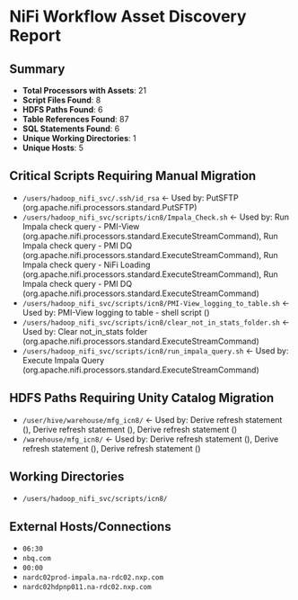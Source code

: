 # NiFi Workflow Asset Discovery Report

## Summary
- **Total Processors with Assets**: 21
- **Script Files Found**: 8
- **HDFS Paths Found**: 6
- **Table References Found**: 87
- **SQL Statements Found**: 6
- **Unique Working Directories**: 1
- **Unique Hosts**: 5

## Critical Scripts Requiring Manual Migration
- `/users/hadoop_nifi_svc/.ssh/id_rsa` ← Used by: PutSFTP (org.apache.nifi.processors.standard.PutSFTP)
- `/users/hadoop_nifi_svc/scripts/icn8/Impala_Check.sh` ← Used by: Run Impala check query - PMI-View (org.apache.nifi.processors.standard.ExecuteStreamCommand), Run Impala check query - PMI DQ (org.apache.nifi.processors.standard.ExecuteStreamCommand), Run Impala check query - NiFi Loading (org.apache.nifi.processors.standard.ExecuteStreamCommand), Run Impala check query - PMI DQ (org.apache.nifi.processors.standard.ExecuteStreamCommand)
- `/users/hadoop_nifi_svc/scripts/icn8/PMI-View_logging_to_table.sh` ← Used by: PMI-View logging to table - shell script ()
- `/users/hadoop_nifi_svc/scripts/icn8/clear_not_in_stats_folder.sh` ← Used by: Clear not_in_stats folder (org.apache.nifi.processors.standard.ExecuteStreamCommand)
- `/users/hadoop_nifi_svc/scripts/icn8/run_impala_query.sh` ← Used by: Execute Impala Query (org.apache.nifi.processors.standard.ExecuteStreamCommand)

## HDFS Paths Requiring Unity Catalog Migration
- `/user/hive/warehouse/mfg_icn8/` ← Used by: Derive refresh statement (), Derive refresh statement (), Derive refresh statement ()
- `/warehouse/mfg_icn8/` ← Used by: Derive refresh statement (), Derive refresh statement (), Derive refresh statement ()

## Working Directories
- `/users/hadoop_nifi_svc/scripts/icn8/`

## External Hosts/Connections
- `06:30`
- `nbq.com`
- `00:00`
- `nardc02prod-impala.na-rdc02.nxp.com`
- `nardc02hdpnp011.na-rdc02.nxp.com`
